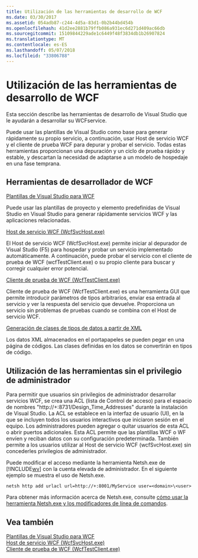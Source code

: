 ```yaml
---
title: Utilización de las herramientas de desarrollo de WCF
ms.date: 03/30/2017
ms.assetid: 054adb87-c244-4d5a-83d1-0b2b44bd454b
ms.openlocfilehash: 41d2ee2881b79ffb086a931ec6d271d409ac66db
ms.sourcegitcommit: 15109844229ade1c6449f48f3834db1b26907824
ms.translationtype: MT
ms.contentlocale: es-ES
ms.lasthandoff: 05/07/2018
ms.locfileid: "33806788"
---
```

# <a name="using-the-wcf-development-tools"></a>Utilización de las herramientas de desarrollo de WCF
Esta sección describe las herramientas de desarrollo de Visual Studio que le ayudarán a desarrollar su WCFservice.  
  
 Puede usar las plantillas de Visual Studio como base para generar rápidamente su propio servicio, a continuación, usar Host de servicio WCF y el cliente de prueba WCF para depurar y probar el servicio. Todas estas herramientas proporcionan una depuración y un ciclo de prueba rápido y estable, y descartan la necesidad de adaptarse a un modelo de hospedaje en una fase temprana.  
  
## <a name="the-wcf-developer-tools"></a>Herramientas de desarrollador de WCF  
 [Plantillas de Visual Studio para WCF](../../../docs/framework/wcf/wcf-vs-templates.md)  
  
 Puede usar las plantillas de proyecto y elemento predefinidas de Visual Studio en Visual Studio para generar rápidamente servicios WCF y las aplicaciones relacionadas.  
  
 [Host de servicio WCF (WcfSvcHost.exe)](../../../docs/framework/wcf/wcf-service-host-wcfsvchost-exe.md)  
  
 El Host de servicio WCF (WcfSvcHost.exe) permite iniciar al depurador de Visual Studio (F5) para hospedar y probar un servicio implementado automáticamente. A continuación, puede probar el servicio con el cliente de prueba de WCF (wcfTestClient.exe) o su propio cliente para buscar y corregir cualquier error potencial.  
  
 [Cliente de prueba de WCF (WcfTestClient.exe)](../../../docs/framework/wcf/wcf-test-client-wcftestclient-exe.md)  
  
 Cliente de prueba de WCF (WcfTestClient.exe) es una herramienta GUI que permite introducir parámetros de tipos arbitrarios, enviar esa entrada al servicio y ver la respuesta del servicio que devuelve. Proporciona un servicio sin problemas de pruebas cuando se combina con el Host de servicio WCF.  
  
 [Generación de clases de tipos de datos a partir de XML](../../../docs/framework/wcf/generating-data-type-classes-from-xml.md)  
  
 Los datos XML almacenados en el portapapeles se pueden pegar en una página de códigos. Las clases definidas en los datos se convertirán en tipos de código.  
  
## <a name="using-the-tools-without-administrator-privilege"></a>Utilización de las herramientas sin el privilegio de administrador  
 Para permitir que usuarios sin privilegios de administrador desarrollar servicios WCF, se crea una ACL (lista de Control de acceso) para el espacio de nombres "http://+:8731/Design_Time_Addresses" durante la instalación de Visual Studio. La ACL se establece en la interfaz de usuario (UI), en la que se incluyen todos los usuarios interactivos que iniciaron sesión en el equipo. Los administradores pueden agregar o quitar usuarios de esta ACL o abrir puertos adicionales. Esta ACL permite que las plantillas WCF o WF envíen y reciban datos con su configuración predeterminada. También permite a los usuarios utilizar al Host de servicio WCF (wcfSvcHost.exe) sin concederles privilegios de administrador.  
  
 Puede modificar el acceso mediante la herramienta Netsh.exe de [!INCLUDE[wv](../../../includes/wv-md.md)] con la cuenta elevada de administrador. En el siguiente ejemplo se muestra el uso de Netsh.exe.  
  
```  
netsh http add urlacl url=http://+:8001/MyService user=<domain>\<user>  
```  
  
 Para obtener más información acerca de Netsh.exe, consulte [cómo usar la herramienta Netsh.exe y los modificadores de línea de comandos](http://go.microsoft.com/fwlink/?LinkId=97877).  
  
## <a name="see-also"></a>Vea también  
 [Plantillas de Visual Studio para WCF](../../../docs/framework/wcf/wcf-vs-templates.md)  
 [Host de servicio WCF (WcfSvcHost.exe)](../../../docs/framework/wcf/wcf-service-host-wcfsvchost-exe.md)  
 [Cliente de prueba de WCF (WcfTestClient.exe)](../../../docs/framework/wcf/wcf-test-client-wcftestclient-exe.md)
